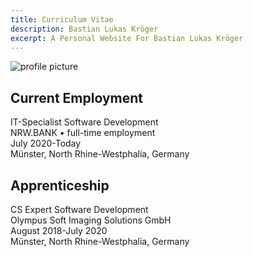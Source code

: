 ```yaml
---
title: Curriculum Vitae
description: Bastian Lukas Kröger
excerpt: A Personal Website For Bastian Lukas Kröger
---
```

![profile picture](https://bastian-kroeger.tech/profile-picture.jpg)
## Current Employment
IT-Specialist Software Development  
NRW.BANK • full-time employment  
July 2020-Today  
Münster, North Rhine-Westphalia, Germany  
## Apprenticeship
CS Expert Software Development  
Olympus Soft Imaging Solutions GmbH  
August 2018-July 2020  
Münster, North Rhine-Westphalia, Germany  
